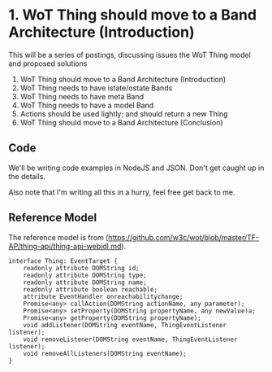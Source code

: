# 1. WoT Thing should move to a Band Architecture (Introduction)

This will be a series of postings, discussing issues the WoT Thing model and proposed solutions

1. WoT Thing should move to a Band Architecture (Introduction)
1. WoT Thing needs to have istate/ostate Bands
1. WoT Thing needs to have meta Band
1. WoT Thing needs to have a model Band
1. Actions should be used lightly; and should return a new Thing
1. WoT Thing should move to a Band Architecture (Conclusion)

## Code

We'll be writing code examples in NodeJS and JSON. Don't get caught up in the details.

Also note that I'm writing all this in a hurry, feel free get back to me.

## Reference Model

The reference model is from (https://github.com/w3c/wot/blob/master/TF-AP/thing-api/thing-api-webidl.md).

    interface Thing: EventTarget {
        readonly attribute DOMString id;
        readonly attribute DOMString type;
        readonly attribute DOMString name;
        readonly attribute boolean reachable;
        attribute EventHandler onreachabilitychange;
        Promise<any> callAction(DOMString actionName, any parameter);
        Promise<any> setProperty(DOMString propertyName, any newValue)a;
        Promise<any> getProperty(DOMString propertyName);
        void addListener(DOMString eventName, ThingEventListener listener);
        void removeListener(DOMString eventName, ThingEventListener listener);
        void removeAllListeners(DOMString eventName);
    }
